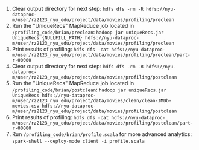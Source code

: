 1. Clear output directory for next step: `hdfs dfs -rm -R hdfs://nyu-dataproc-m/user/rz2123_nyu_edu/project/data/movies/profiling/preclean`
2. Run the "UniqueRecs" MapReduce job located in `/profiling_code/brian/preclean`: `hadoop jar uniqueRecs.jar UniqueRecs {NULLFILL_PATH} hdfs://nyu-dataproc-m/user/rz2123_nyu_edu/project/data/movies/profiling/preclean`
3. Print results of profiling: `hdfs dfs -cat hdfs://nyu-dataproc-m/user/rz2123_nyu_edu/project/data/movies/profiling/preclean/part-r-00000`
4. Clear output directory for next step: `hdfs dfs -rm -R hdfs://nyu-dataproc-m/user/rz2123_nyu_edu/project/data/movies/profiling/postclean`
5. Run the "UniqueRecs" MapReduce job located in `/profiling_code/brian/postclean`: `hadoop jar uniqueRecs.jar UniqueRecs hdfs://nyu-dataproc-m/user/rz2123_nyu_edu/project/data/movies/clean/clean-IMDb-movies.csv hdfs://nyu-dataproc-m/user/rz2123_nyu_edu/project/data/movies/profiling/postclean`
6. Print results of profiling: `hdfs dfs -cat hdfs://nyu-dataproc-m/user/rz2123_nyu_edu/project/data/movies/profiling/postclean/part-r-00000`
7. Run `/profiling_code/brian/profile.scala` for more advanced analytics: `spark-shell --deploy-mode client -i profile.scala`